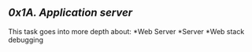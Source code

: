 *0x1A. Application server*
--------------------------
This task goes into more depth about:
*Web Server
*Server
*Web stack debugging
